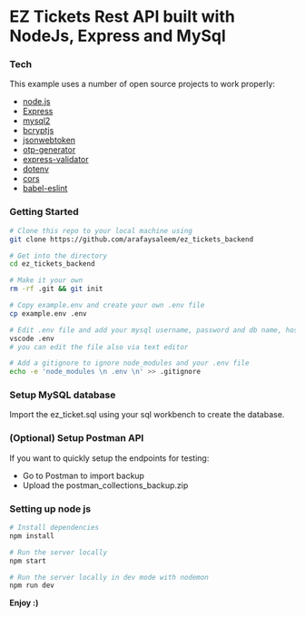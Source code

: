 # EZ Tickets Rest API built with NodeJs, Express and MySql

### Tech

This example uses a number of open source projects to work properly:

* [node.js]
* [Express]
* [mysql2]
* [bcryptjs]
* [jsonwebtoken]
* [otp-generator]
* [express-validator]
* [dotenv]
* [cors]
* [babel-eslint]

### Getting Started

``` sh
# Clone this repo to your local machine using
git clone https://github.com/arafaysaleem/ez_tickets_backend

# Get into the directory
cd ez_tickets_backend

# Make it your own
rm -rf .git && git init

# Copy example.env and create your own .env file
cp example.env .env

# Edit .env file and add your mysql username, password and db name, host, port and jwt_secret
vscode .env
# you can edit the file also via text editor

# Add a gitignore to ignore node_modules and your .env file
echo -e 'node_modules \n .env \n' >> .gitignore
```

### Setup MySQL database

Import the ez_ticket.sql using your sql workbench to create the database.

### (Optional) Setup Postman API

If you want to quickly setup the endpoints for testing:

* Go to Postman to import backup
* Upload the postman_collections_backup.zip

### Setting up node js

``` sh
# Install dependencies
npm install

# Run the server locally
npm start

# Run the server locally in dev mode with nodemon
npm run dev
```

**Enjoy :)**

[//]: # (These are reference links used in the body of this note and get stripped out when the markdown processor does its job. There is no need to format nicely because it shouldn't be seen. Thanks SO - http://stackoverflow.com/questions/4823468/store-comments-in-markdown-syntax)

   [git-repo-url]: <https://github.com/arafaysaleem/ez_tickets_backend>
   [node.js]: <http://nodejs.org>
   [express]: <http://expressjs.com>
   [mysql2]: <https://github.com/sidorares/node-mysql2#readme>
   [otp-generator]: <https://github.com/Maheshkumar-Kakade/otp-generator#readme>
   [bcryptjs]: <https://github.com/dcodeIO/bcrypt.js#readme>
   [jsonwebtoken]: <https://github.com/auth0/node-jsonwebtoken#readme>
   [express-validator]: <https://express-validator.github.io/docs/>
   [dotenv]: <https://github.com/motdotla/dotenv#readme>
   [cors]: <https://github.com/expressjs/cors#readme>
   [babel-eslint]: <https://github.com/babel/babel-eslint>
